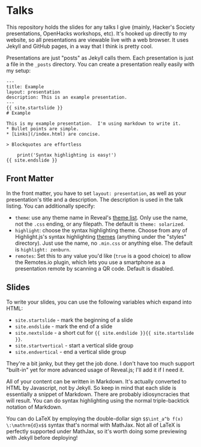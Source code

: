 Talks
=====

This repository holds the slides for any talks I give (mainly, Hacker's Society
presentations, OpenHacks workshops, etc).  It's hooked up directly to my
website, so all presentations are viewable live with a web browser.  It uses
Jekyll and GitHub pages, in a way that I think is pretty cool.

Presentations are just "posts" as Jekyll calls them.  Each presentation is just
a file in the `_posts` directory.  You can create a presentation really easily
with my setup:

```
---
title: Example
layout: presentation
description: This is an example presentation.
---
{{ site.startslide }}
# Example

This is my example presentation.  I'm using markdown to write it.
* Bullet points are simple.
* [Links](/index.html) are concise.

> Blockquotes are effortless

    print('Syntax highlighting is easy!')
{{ site.endslide }}
```

Front Matter
------------

In the front matter, you have to set `layout: presentation`, as well as your
presentation's title and a description.  The description is used in the talk
listing.  You can additionally specify:

- `theme`: use any theme name in Reveal's [theme list][].  Only use the name,
  not the `.css` ending, or any filepath.  The default is `theme: solarized`.
- `highlight`: choose the syntax highlighting theme.  Choose from any of
  Highlight.js's syntax highlighting [themes][syntax] (anything under the
  "styles" directory).  Just use the name, no `.min.css` or anything else.  The
  default is `highlight: zenburn`.
- `remotes`: Set this to any value you'd like (`true` is a good choice) to allow
  the Remotes.io plugin, which lets you use a smartphone as a presentation
  remote by scanning a QR code.  Default is disabled.


Slides
------

To write your slides, you can use the following variables which expand into
HTML:

* `site.startslide` - mark the beginning of a slide
* `site.endslide` - mark the end of a slide
* `site.nextslide` - a short cut for `{{ site.endslide }}{{ site.startslide }}`.
* `site.startvertical` - start a vertical slide group
* `site.endvertical` - end a vertical slide group

They're a bit janky, but they get the job done.  I don't have too much support
"built-in" yet for more advanced usage of Reveal.js; I'll add it if I need it.

All of your content can be written in Markdown.  It's actually converted to HTML
by Javascript, not by Jekyll.  So keep in mind that each slide is essentially a
snippet of Markdown.  There are probably idiosyncracies that will result.  You
can do syntax highlighting using the normal triple-backtick notation of
Markdown.

You can do LaTeX by employing the double-dollar sign `$$\int_a^b f(x)
\:\mathrm{d}x$$` syntax that's normal with MathJax.  Not all of LaTeX is
perfectly supported under MathJax, so it's worth doing some previewing with
Jekyll before deploying!

[theme list]: https://github.com/hakimel/reveal.js/tree/master/css/theme
[syntax]: https://cdnjs.com/libraries/highlight.js
